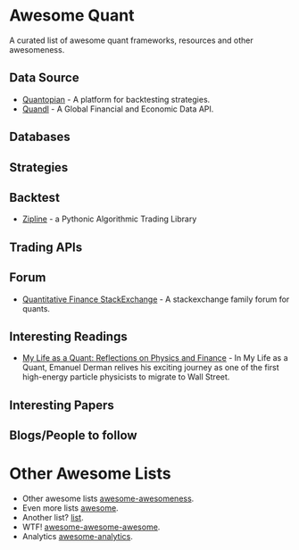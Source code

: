 # Awesome Quant

A curated list of awesome quant frameworks, resources and other awesomeness. 


## Data Source
* [Quantopian](https://www.quantopian.com/) - A platform for backtesting strategies.
* [Quandl](https://www.quandl.com/) - A Global Financial and Economic Data API.

## Databases

## Strategies

## Backtest
* [Zipline](https://github.com/quantopian/zipline) - a Pythonic Algorithmic Trading Library

## Trading APIs

## Forum
* [Quantitative Finance StackExchange](http://quant.stackexchange.com/) - A stackexchange family forum for quants.

## Interesting Readings
* [My Life as a Quant: Reflections on Physics and Finance](http://www.amazon.com/My-Life-Quant-Reflections-Physics/dp/0470192739) - In My Life as a Quant, Emanuel Derman relives his exciting journey as one of the first high-energy particle physicists to migrate to Wall Street.

## Interesting Papers

## Blogs/People to follow

# Other Awesome Lists
- Other awesome lists [awesome-awesomeness](https://github.com/bayandin/awesome-awesomeness).
- Even more lists [awesome](https://github.com/sindresorhus/awesome).
- Another list? [list](https://github.com/jnv/lists).
- WTF! [awesome-awesome-awesome](https://github.com/t3chnoboy/awesome-awesome-awesome).
- Analytics [awesome-analytics](https://github.com/onurakpolat/awesome-analytics).
